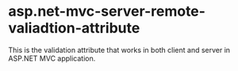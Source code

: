 # asp.net-mvc-server-remote-valiadtion-attribute
This is the validation attribute that works in both client and server in ASP.NET MVC application.
